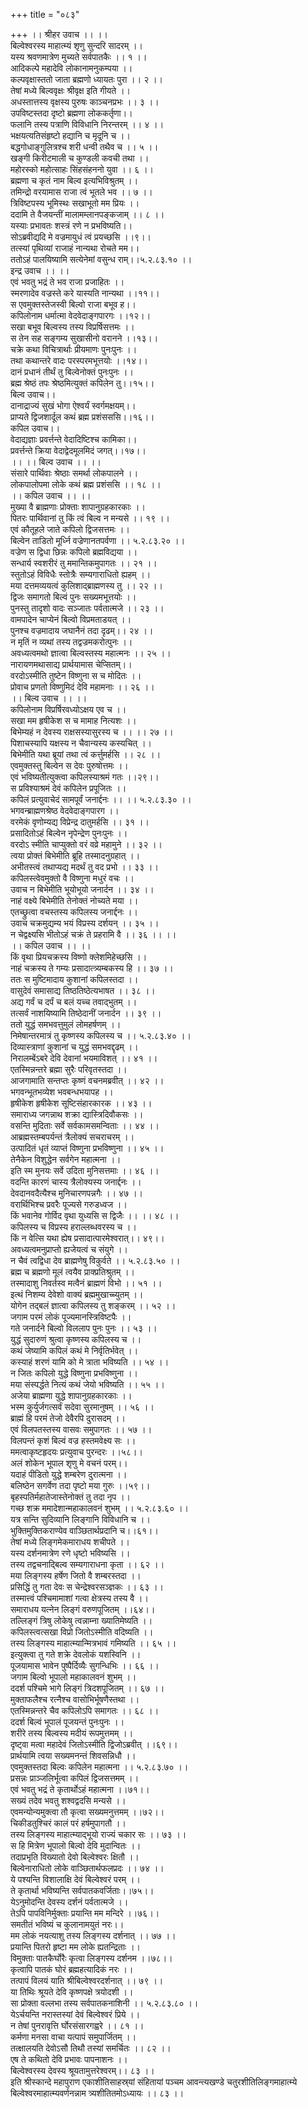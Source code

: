 +++
title = "०८३"

+++
।। श्रीहर उवाच ।। ।।  
बिल्वेश्वरस्य माहात्म्यं शृणु सुन्दरि सादरम् ।।  
यस्य श्रवणमात्रेण मुच्यते सर्वपातकैः ।। १ ।।  
आदिकल्पे महादेवि लोकानामनुकम्पया ।।  
कल्पवृक्षास्ततो जाता ब्रह्मणो ध्यायतः पुरा ।। २ ।।  
तेषां मध्ये बिल्ववृक्षः श्रीवृक्ष इति गीयते ।।  
अधस्तात्तस्य वृक्षस्य पुरुषः काञ्चनप्रभः ।। ३ ।।  
उपविष्टस्तदा दृष्टो ब्रह्मणा लोककर्तृणा।।  
फलानि तस्य पत्राणि विविधानि निरन्तरम् ।। ४ ।।  
भक्षयत्यतिसंहृष्टो हद्यानि च मृदूनि च ।।  
बद्धगोधाङ्गुलित्रश्च शरी धन्वी तथैव च ।। ५ ।।  
खङ्गी किरीटमाली च कुण्डली कवची तथा ।।  
महोरस्को महोत्साहः सिंहसंहननो युवा ।। ६ ।।  
ब्रह्मणा च कृतं नाम बिल्व इत्यभिविश्रुतम् ।।  
तमिन्द्रो वरयामास राजा त्वं भूतले भव ।। ७ ।।  
त्रिविष्टपस्य भूमिस्थः सखाभूतो मम प्रियः ।।  
ददामि ते वैजयन्तीं मालामम्लानपङ्कजाम् ।। ८ ।।  
यस्याः प्रभावतः शस्त्रं रणे न प्रभविष्यति।।  
सोऽब्रवीद्यदि मे वज्रमायुधं त्वं प्रयच्छसि ।।९।।  
तत्स्यां पृथिव्यां राजाहं नान्यथा रोचते मम।।  
ततोऽहं पालयिष्यामि सत्येनेमां वसुन्ध राम्।।५.२.८३.१० ।।  
इन्द्र उवाच ।। ।।  
एवं भवतु भद्रं ते भव राजा प्रजाहितः ।।  
स्मरणादेव वज्रस्ते करे यास्यति नान्यथा ।।११।।  
स एवमुक्तस्तेजस्वी बिल्वो राजा बभूव ह।।  
कपिलोनाम धर्मात्मा वेदवेदाङ्गपारगः ।।१२।।  
सखा बभूव बिल्वस्य तस्य विप्रर्षिसत्तमः ।।  
स तेन सह सङ्गम्य सुखासीनो वरानने ।।१३।।  
चक्रे कथा विचित्रार्थाः प्रीयमाणः पुनःपुनः ।।  
तथा कथान्तरे वादः परस्परमभूत्तयोः ।।१४।।  
दानं प्रधानं तीर्थं तु बिल्वेनोक्तं पुनःपुनः ।।  
ब्रह्म श्रेष्ठं तपः श्रेष्ठमित्युक्तं कपिलेन तु।।१५।।  
बिल्व उवाच।।  
दानाद्राज्यं सुखं भोगा ऐश्वर्यं स्वर्गमक्षयम्।।  
प्राप्यते द्विजशार्दूल कथं ब्रह्म प्रशंसससि।।१६।।  
कपिल उवाच।।  
वेदाद्यज्ञाः प्रवर्त्तन्ते वेदादिष्टिश्च कामिका।।  
प्रवर्त्तन्ते क्रिया वेदाद्वेदमूलमिदं जगत्।।१७।।  
।। ।। बिल्व उवाच ।। ।।  
संसारे पार्थिवाः श्रेष्ठाः समर्था लोकपालने ।।  
लोकपालोपमा लोके कथं ब्रह्म प्रशंससि ।। १८ ।।  
।। कपिल उवाच ।। ।।  
मुख्या वै ब्राह्मणाः प्रोक्ताः शापानुग्रहकारकाः ।।  
पितरः पार्थिवानां तु किं त्वं बिल्व न मन्यसे ।। १९ ।।  
एवं कौतूहले जाते कपिलो द्विजसत्तमः ।।  
बिल्वेन ताडितो मूर्ध्नि वज्रेणानतपर्वणा ।। ५.२.८३.२० ।।  
वज्रेण स द्विधा छिन्नः कपिलो ब्रह्मविद्यया ।।  
सन्धार्य स्वशरीरं तु ममान्तिकमुपागतः ।। २१ ।।  
स्तुतोऽहं विविधैः स्तोत्रैः सम्यगाराधितो ह्यहम् ।।  
मया दत्तमव्ययत्वं कुलिशाद्ब्राह्मणस्य तु ।। २२ ।।  
द्विजः समागतो बिल्वं पुनः सख्यमभूत्तयोः ।।  
पुनस्तु तादृशो वादः सञ्जातः पर्वतात्मजे ।। २३ ।।  
वामपादेन चाप्येनं बिल्वो विप्रमताडयत् ।।  
पुनश्च वज्रमादाय जघानैनं तदा दृढम्।। २४ ।।  
न मृतिं न व्यथां तस्य तद्वज्रमकरोत्पुनः ।।  
अवध्यत्वमथो ज्ञात्वा बिल्वस्तस्य महात्मनः ।। २५ ।।  
 नारायणमथासाद्य प्रार्थयामास चेप्सितम्।।  
वरदोऽस्मीति तुष्टेन विष्णुना स च मोदितः ।।  
प्रोवाच प्रणतो विष्णुमिदं देवि महामनाः ।। २६ ।।  
।। बिल्व उवाच ।। ।।  
कपिलोनाम विप्रर्षिरवध्योऽक्षय एव च ।।  
सखा मम हृषीकेश स च मामाह नित्यशः ।।  
बिभेम्यहं न देवस्य राक्षसस्यासुरस्य च ।। ।। २७ ।।  
पिशाचस्यापि यक्षस्य न चैवान्यस्य कस्यचित् ।।  
बिभेमीति यथा ब्रूयां तथा त्वं कर्त्तुमर्हसि ।। २८ ।।  
एवमुक्तस्तु बिल्वेन स देवः पुरुषोत्तमः ।।  
एवं भविष्यतीत्युक्त्वा कपिलस्याश्रमं गतः ।।२९।।  
स प्रविश्याश्रमं देवं कपिलेन प्रपूजितः ।।  
कपिलं प्रत्युवाचेदं सामपूर्वं जनार्द्दनः ।। ।। ५.२.८३.३० ।।  
भगवन्ब्राह्मणश्रेष्ठ वेदवेदाङ्गपारग ।।  
वरमेकं वृणोम्यद्य विप्रेन्द्र दातुमर्हसि ।। ३१ ।।  
प्रसादितोऽहं बिल्वेन नृपेन्द्रेण पुनःपुनः ।।  
वरदोऽ स्मीति चाप्युक्तो वरं वव्रे महामुने ।। ३२ ।।  
त्वया प्रोक्तं बिभेमीति ब्रूहि तस्मादनुग्रहात् ।।  
अभीतस्त्वं तथाप्यद्य मदर्थं तु वद प्रभो ।। ३३ ।।  
कपिलस्त्वेवमुक्तो वै विष्णुना मधुरं वचः ।।  
उवाच न बिभेमीति भूयोभूयो जनार्दन ।। ३४ ।।  
नाहं वक्ष्ये बिभेमीति तेनोक्तं नोच्यते मया ।।  
एतच्छ्रुत्वा वचस्तस्य कपिलस्य जनार्द्दनः ।।  
उवाच चक्रमुद्यम्य भयं विप्रस्य दर्शयन् ।। ३५ ।।  
न चेद्वक्ष्यसि भीतोऽहं चक्रं ते प्रहरामि वै ।। ३६ ।। ।।  
।। कपिल उवाच ।। ।।  
किं वृथा प्रियचक्रस्य विष्णो क्लेशमिहेच्छसि ।।  
नाहं चक्रस्य ते गम्यः प्रसादात्त्र्यम्बकस्य हि ।। ३७ ।।  
ततः स मुष्टिमादाय कुशानां कपिलस्तदा ।।  
वासुदेवं समासाद्य तिष्ठतिष्ठेत्यभाषत ।। ३८ ।।  
अद्य गर्वं च दर्पं च बलं यच्च तवाद्भुतम् ।।  
तत्सर्वं नाशयिष्यामि तिष्ठेदानीं जनार्दन ।। ३९ ।।  
ततो युद्धं समभवत्तुमुलं लोमहर्षणम् ।।  
निमेषान्तरमात्रं तु कृष्णस्य कपिलस्य च ।। ५.२.८३.४० ।।  
दिव्यास्त्राणां कुशानां च युद्धं समभवद्दृढम् ।।  
निरालम्बेंऽबरे देवि देवानां भयमाविशत् ।। ४१ ।।  
एतस्मिन्नन्तरे ब्रह्मा सुरैः परिवृतस्तदा ।।  
आजगामाति सन्तप्तः कृष्णं वचनमब्रवीत् ।। ४२ ।।  
भगवन्भूतभव्येश भवबन्धभयापह ।।  
हृषीकेश हृषीकेश सूष्टिसंहारकारक ।। ४३ ।।  
समाराध्य जगन्नाथ शक्रा द्यास्त्रिदिवौकसः ।।  
वसन्ति मुदिताः सर्वे सर्वकामसमन्विताः ।। ४४ ।।  
आब्रह्मस्तम्बपर्यन्तं त्रैलोक्यं सचराचरम् ।।  
उत्पादितं धृतं व्याप्तं विष्णुना प्रभविष्णुना ।। ४५ ।।  
तेनैकेन विशुद्धेन सर्वगेन महात्मना ।।  
इति स्म मुनयः सर्वे उदिता मुनिसत्तमाः ।। ४६ ।।  
वदन्ति कारणं चास्य त्रैलोक्यस्य जनार्द्दनः ।।  
देवदानवदैत्यैश्च मुनिचारणपन्नगैः ।। ४७ ।।  
वरार्थिभिश्च प्रवरैः पूज्यसे गरुडध्वज ।।  
किं भवानेव गोर्विद वृथा युध्यसि स द्विजैः ।। ।। ४८ ।।  
कपिलस्य च विप्रस्य हराल्लब्धवरस्य च ।।  
किं न वेत्सि यथा ह्येष प्रसादात्पारमेश्वरात्।। ४९।।  
अवध्यत्वमनुप्राप्तो ह्यजेयत्वं च संयुगे ।।  
न चैवं त्वद्विधा देव ब्राह्मणेषु विकुर्वते ।। ५.२.८३.५० ।।  
ब्रह्म च ब्रह्मणो मूलं त्वयैव प्राक्प्रतिश्रुतम् ।।  
तस्मादाशु निवर्तस्व मत्वैनं ब्राह्मणं विभो ।। ५१ ।।  
इत्थं निशम्य देवेशो वाक्यं ब्रह्ममुखाच्च्युतम् ।।  
योगेन तद्बलं ज्ञात्वा कपिलस्य तु शङ्करम् ।। ५२ ।।  
जगाम परमं लोकं पूज्यमानस्त्रिविष्टपैः ।।  
गते जनार्दने बिल्वो विललाप पुनः पुनः ।। ५३ ।।  
युद्धं सुदारुणं श्रुत्वा कृष्णस्य कपिलस्य च ।।  
कथं जेष्यामि कपिलं कथं मे निर्वृतिर्भवेत् ।।  
कस्याहं शरणं यामि को मे त्राता भविष्यति ।। ५४ ।।  
न जितः कपिलो युद्धे विष्णुना प्रभविष्णुना ।।  
मया संस्पर्द्धते नित्यं कथं जेयो भविष्यति ।। ५५ ।।  
अजेया ब्राह्मणा युद्धे शापानुग्रहकारकाः ।।  
भस्म कुर्युर्जगत्सर्वं सदेवा सुरमानुषम् ।। ५६ ।।  
ब्राह्मं हि परमं तेजो देवैरपि दुरासदम् ।।  
एवं विलपतस्तस्य वासवः समुपागतः ।। ५७ ।।  
विलपन्तं कृशं बिल्वं वज्र हस्तमवेक्ष्य सः ।।  
ममत्वाकृष्टहृदयः प्रत्युवाच पुरन्दरः ।।५८।।  
अलं शोकेन भूपाल शृणु मे वचनं परम्।।  
यदाहं पीडितो युद्धे शम्बरेण दुरात्मना ।।  
बलिष्ठेन सगर्वेण तदा पृष्टो मया गुरुः ।।५९।।  
बृहस्पतिर्महातेजास्तेनोक्तं तु तदा नृप ।।  
गच्छ शक्र ममादेशान्महाकालवनं शुभम् ।। ५.२.८३.६० ।।  
यत्र सन्ति सुदिव्यानि लिङ्गानि विविधानि च ।।  
भुक्तिमुक्तिकराण्येव वाञ्छितार्थप्रदानि च।।६१।।  
तेषां मध्ये लिङ्गमेकमाराधय शचीपते ।।  
यस्य दर्शनमात्रेण रणे धृष्टो भविष्यसि ।।  
तस्य तद्वचनाद्बिल्व सम्यगाराधना कृता ।। ६२ ।।  
मया लिङ्गस्य हर्षेण जितो वै शम्बरस्तदा ।।  
प्रसिद्धिं तु गता देवः स चेन्द्रेश्वरसञ्ज्ञकः ।। ६३ ।।  
तस्मात्त्वं पश्चिमामाशां गत्वा क्षेत्रस्य तस्य वै ।।  
समाराधय यत्नेन लिङ्गं वरुणपूजितम् ।।६४।।  
तल्लिङ्गं त्रिषु लोकेषु त्वन्नाम्ना ख्यातिमेष्यति ।।  
कपिलस्त्वत्सखा विप्रो जितोऽस्मीति वदिष्यति ।।  
तस्य लिङ्गस्य माहात्म्यान्मित्रभावं गमिष्यति ।। ६५ ।।  
इत्युक्त्वा तु गते शक्रे देवलोकं यशस्विनि ।।  
पूजयामास भावेन पुष्पैर्दिव्यैः सुगन्धिभिः ।। ६६ ।।  
जगाम बिल्वो भूपालो महाकालवनं शुभम् ।।  
ददर्श पश्चिमे भागे लिङ्गं त्रिदशपूजितम् ।। ६७ ।।  
मुक्ताफलैश्च रत्नैश्च वासोभिर्भूषणैस्तथा ।।  
एतस्मिन्नन्तरे चैव कपिलोऽपि समागतः ।। ६८ ।।  
ददर्श बिल्वं भूपालं पूजयन्तं पुनःपुनः ।।  
शरीरे तस्य बिल्वस्य मदीयं रूपमुत्तमम् ।।  
दृष्ट्वा मत्वा महादेवं जितोऽस्मीति द्विजोऽब्रवीत् ।।६९।।  
प्रार्थयामि त्वया सख्यमनन्तं शिवसन्निधौ ।।  
एवमुक्तस्तदा बिल्वः कपिलेन महात्मना ।। ५.२.८३.७० ।।  
प्रसन्नः प्राञ्जलिर्भूत्वा कपिलं द्विजसत्तमम् ।।  
एवं भवतु भद्रं ते कृतार्थोऽहं महात्मना ।।७१।।  
सख्यं तदेव भवतु शश्वद्वदसि मन्यसे ।।  
एवमन्योन्यमुक्त्वा तौ कृत्वा सख्यमनुत्तमम् ।।७२।।  
चिकीडतुश्चिरं कालं परं हर्षमुपागतौ ।।  
तस्य लिङ्गस्य माहात्म्याद्भूयो राज्यं चकार सः ।। ७३ ।।  
स हि मित्रेण भूपालो बिल्वो देवि मुदान्वितः ।।  
तदाप्रभृति विख्यातो देवो बिल्वेश्वरः क्षितौ ।।  
बिल्वेनाराधितो लोके वाञ्छितार्थफलप्रदः ।। ७४ ।।  
ये पश्यन्ति विशालाक्षि देवं बिल्वेश्वरं परम् ।।  
ते कृतार्था भविष्यन्ति सर्वपातकवर्जिताः।।७५।।  
येऽनुमोदन्ति देवस्य दर्शनं पर्वतात्मजे ।।  
तेऽपि पापविनिर्मुक्ताः प्रयान्ति मम मन्दिरे ।।७६।।  
समतीतं भविष्यं च कुलानामयुतं नरः।।  
मम लोकं नयत्याशु तस्य लिङ्गस्य दर्शनात् ।। ७७ ।।  
प्रयान्ति पितरो हृष्टा मम लोके ह्यतन्द्रिताः ।।  
विमुक्ताः पातकैर्घोरैः कृत्वा लिङ्गस्य दर्शनम ।।७८।।  
कृत्वापि पातकं घोरं ब्रह्महत्यादिकं नरः ।।  
तत्पापं विलयं याति श्रीबिल्वेश्वरदर्शनात् ।। ७९ ।।  
या तिथिः श्रूयते देवि कृष्णपक्षे त्रयोदशी ।।  
सा प्रोक्ता वल्लभा तस्य सर्वपातकनाशिनी ।। ५.२.८३.८० ।।  
येऽर्चयन्ति नरास्तस्यां देवं बिल्वेश्वरं प्रिये ।।  
न तेषां पुनरावृत्ति र्घोरसंसारगह्वरे ।। ८१ ।।  
कर्मणा मनसा वाचा यत्पापं समुपार्जितम् ।।  
तत्क्षालयति देवोऽसौ तिथौ तस्यां समर्चितः ।। ८२ ।।  
एष ते कथितो देवि प्रभावः पापनाशनः ।।  
बिल्वेश्वरस्य देवस्य श्रूयतामुत्तरेश्वरम्।। ८३ ।।  
इति श्रीस्कान्दे महापुराण एकाशीतिसाहस्र्यां संहितायां पञ्चम आवन्त्यखण्डे चतुरशीतिलिङ्गमाहात्म्ये बिल्वेश्वरमाहात्म्यवर्णनन्नाम त्र्यशीतितमोऽध्यायः ।। ८३ ।।
